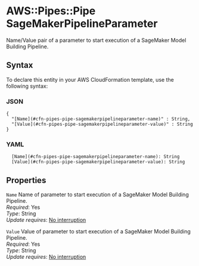 # AWS::Pipes::Pipe SageMakerPipelineParameter<a name="aws-properties-pipes-pipe-sagemakerpipelineparameter"></a>

Name/Value pair of a parameter to start execution of a SageMaker Model Building Pipeline\.

## Syntax<a name="aws-properties-pipes-pipe-sagemakerpipelineparameter-syntax"></a>

To declare this entity in your AWS CloudFormation template, use the following syntax:

### JSON<a name="aws-properties-pipes-pipe-sagemakerpipelineparameter-syntax.json"></a>

```
{
  "[Name](#cfn-pipes-pipe-sagemakerpipelineparameter-name)" : String,
  "[Value](#cfn-pipes-pipe-sagemakerpipelineparameter-value)" : String
}
```

### YAML<a name="aws-properties-pipes-pipe-sagemakerpipelineparameter-syntax.yaml"></a>

```
  [Name](#cfn-pipes-pipe-sagemakerpipelineparameter-name): String
  [Value](#cfn-pipes-pipe-sagemakerpipelineparameter-value): String
```

## Properties<a name="aws-properties-pipes-pipe-sagemakerpipelineparameter-properties"></a>

`Name`  <a name="cfn-pipes-pipe-sagemakerpipelineparameter-name"></a>
Name of parameter to start execution of a SageMaker Model Building Pipeline\.  
*Required*: Yes  
*Type*: String  
*Update requires*: [No interruption](https://docs.aws.amazon.com/AWSCloudFormation/latest/UserGuide/using-cfn-updating-stacks-update-behaviors.html#update-no-interrupt)

`Value`  <a name="cfn-pipes-pipe-sagemakerpipelineparameter-value"></a>
Value of parameter to start execution of a SageMaker Model Building Pipeline\.  
*Required*: Yes  
*Type*: String  
*Update requires*: [No interruption](https://docs.aws.amazon.com/AWSCloudFormation/latest/UserGuide/using-cfn-updating-stacks-update-behaviors.html#update-no-interrupt)